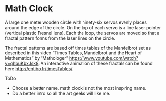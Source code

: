 # Math Clock

A large one meter wooden circle with ninety-six servos evenly places around the edge of the circle. On the top of each servo is a line laser pointer (vertical plastic Fresnel lens).  Each the loop, the servos are moved so that a fractal pattern forms from the laser lines on the circle. 

The fractal patterns are based off times tables of the Mandelbrot set as described in this video “Times Tables, Mandelbrot and the Heart of Mathematics” by “Mathologer” https://www.youtube.com/watch?v=qhbuKbxJsk8. An interactive animation of these fractals  can be found here http://entibo.fr/timesTables/ 

ToDo

- Choose a better name. math clock is not the most inspiring name. 
- Do a better intro so all the art geeks will like me. 
